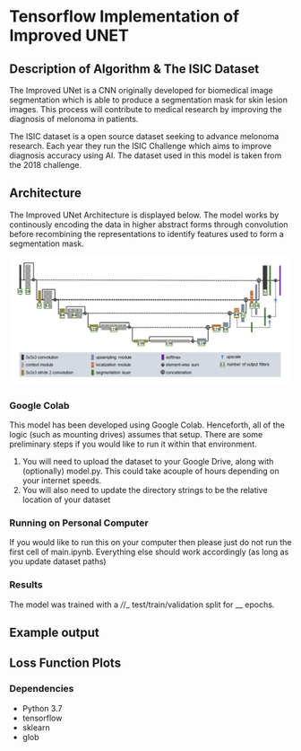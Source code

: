 # Tensorflow Implementation of  Improved UNET

## Description of Algorithm & The ISIC Dataset

The Improved UNet is a CNN originally developed for biomedical image segmentation which is able to produce a segmentation mask for skin lesion images. This process will contribute to medical research by improving the diagnosis of melonoma in patients.

The ISIC dataset is a open source dataset seeking to advance melonoma research. Each year they run the ISIC Challenge which aims to improve diagnosis accuracy using AI. The dataset used in this model is taken from the 2018 challenge.


## Architecture
The Improved UNet Architecture is displayed below. The model works by continously encoding the data in higher abstract forms through convolution before recombining the representations to identify features used to form a segmentation mask.
<p align="center"><img src='images/improved_unet.png'></p>

### Google Colab

This model has been developed using Google Colab. Henceforth, all of the logic (such as mounting drives) assumes that setup. There are some preliminary steps if you would like to run it within that environment.

1. You will need to upload the dataset to your Google Drive, along with (optionally) model.py. This could take acouple of hours depending on your internet speeds.
2. You will also need to update the directory strings to be the relative location of your dataset

### Running on Personal Computer

If you would like to run this on your computer then please just do not run the first cell of main.ipynb. Everything else should work accordingly (as long as you update dataset paths)

### Results

The model was trained with a _/_/_ test/train/validation split for __ epochs.


## Example output

## Loss Function Plots

### Dependencies 
- Python 3.7
- tensorflow
- sklearn
- glob
